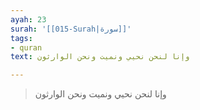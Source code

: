 ```yaml
---
ayah: 23
surah: '[[015-Surah|سورة]]'
tags:
- quran
text: وإنا لنحن نحيي ونميت ونحن الوارثون

---
```

> وإنا لنحن نحيي ونميت ونحن الوارثون
